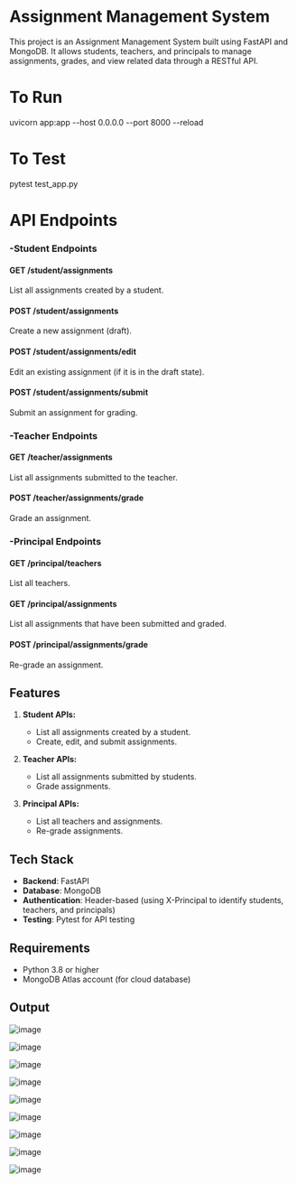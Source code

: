 # Assignment Management System

This project is an Assignment Management System built using FastAPI and MongoDB. It allows students, teachers, and principals to manage assignments, grades, and view related data through a RESTful API.

# To Run
uvicorn app:app --host 0.0.0.0 --port 8000 --reload

# To Test
pytest test_app.py

# API Endpoints
### -Student Endpoints

#### GET /student/assignments
List all assignments created by a student.

#### POST /student/assignments
Create a new assignment (draft).

#### POST /student/assignments/edit
Edit an existing assignment (if it is in the draft state).

#### POST /student/assignments/submit
Submit an assignment for grading.

### -Teacher Endpoints

#### GET /teacher/assignments
List all assignments submitted to the teacher.

#### POST /teacher/assignments/grade
Grade an assignment.

### -Principal Endpoints

#### GET /principal/teachers
List all teachers.

#### GET /principal/assignments
List all assignments that have been submitted and graded.

#### POST /principal/assignments/grade
Re-grade an assignment.

## Features

1. **Student APIs:**
    - List all assignments created by a student.
    - Create, edit, and submit assignments.
  
2. **Teacher APIs:**
    - List all assignments submitted by students.
    - Grade assignments.
  
3. **Principal APIs:**
    - List all teachers and assignments.
    - Re-grade assignments.

## Tech Stack

- **Backend**: FastAPI
- **Database**: MongoDB
- **Authentication**: Header-based (using X-Principal to identify students, teachers, and principals)
- **Testing**: Pytest for API testing

## Requirements

- Python 3.8 or higher
- MongoDB Atlas account (for cloud database)

## Output

![image](https://github.com/user-attachments/assets/ad7986af-6dbb-4b5b-ac70-76e642869554)

![image](https://github.com/user-attachments/assets/a955747c-2917-4267-9063-c2b9073a0c9b)

![image](https://github.com/user-attachments/assets/3b012739-58d8-4360-aa04-b7b2afec762b)

![image](https://github.com/user-attachments/assets/11475fb7-e680-4dbd-97d7-29100e0b1c07)

![image](https://github.com/user-attachments/assets/dcdc7973-0712-4fa7-afe7-7835315c92bd)

![image](https://github.com/user-attachments/assets/69c2d7b4-e22b-4f14-a363-534c767a4316)

![image](https://github.com/user-attachments/assets/ae37dd73-fbdd-40f9-9cd2-7f295de87bd3)

![image](https://github.com/user-attachments/assets/c62159ce-add6-4e3a-927f-14f45b56ef0f)

![image](https://github.com/user-attachments/assets/4fe76327-784a-4ade-8213-173e23b967d9)
